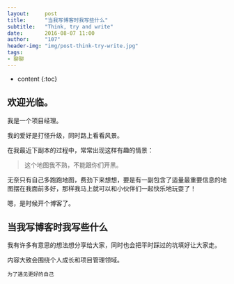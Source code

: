 ```yaml
---
layout:     post
title:      "当我写博客时我写些什么"
subtitle:   "Think, try and write"
date:       2016-08-07 11:00
author:     "107"
header-img: "img/post-think-try-write.jpg"
tags:
- 聊聊
---
```


* content
{:toc}

## 欢迎光临。

我是一个项目经理。

我的爱好是打怪升级，同时路上看看风景。

在我最近下副本的过程中，常常出现这样有趣的情景：

> 这个地图我不熟，不能跟你们开黑。




无奈只有自己多跑跑地图，费劲下来想想，要是有一副包含了适量最重要信息的地图摆在我面前多好，那样我马上就可以和小伙伴们一起快乐地玩耍了！

嗯，是时候开个博客了。

## 当我写博客时我写些什么

我有许多有意思的想法想分享给大家，同时也会把平时踩过的坑填好让大家走。

内容大致会围绕个人成长和项目管理领域。


```
为了遇见更好的自己
```
